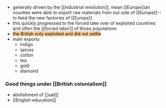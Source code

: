 - generally driven by the [[industrial revolution]], mean [[Europe]]an counties were able to export raw materials from out side of [[Europe]]--to feed the new factories of [[Europe]]. 
- this quickly progressed to the forced take over of exploited countries and often the [[forced labor]] of those populations
- <mark style="background: #FFB86CA6;">the British only exploited and did not settle</mark>
- main exports
	- indigo
	- spices
	- cotton
	- tea
	- gold
	- diamond
### Good things under [[British colonialism]]
- abolishment of [[sati]]
- [[English education]] 